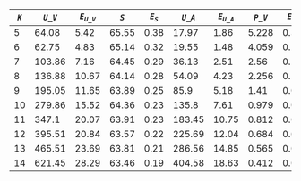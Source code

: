 ﻿| ***`K`*** | ***`U_V`*** | ***`E`<sub>`U_V`</sub>*** | ***`S`*** | ***`E`<sub>`S`</sub>*** | ***`U_A`*** | ***`E`<sub>`U_A`</sub>*** | ***`P_V`*** | ***`E`<sub>`P_V`</sub>*** | ***`P_A`*** | ***`E`<sub>`P_A`</sub>*** |
|-----------|-------------|---------------------------|-----------|-------------------------|-------------|---------------------------|-------------|---------------------------|-------------|---------------------------|
| 5         | 64.08       | 5.42                      | 65.55     | 0.38                    | 17.97       | 1.86                      | 5.228       | 0.367                     | 10.765      | 0.537                     |
| 6         | 62.75       | 4.83                      | 65.14     | 0.32                    | 19.55       | 1.48                      | 4.059       | 0.225                     | 8.471       | 0.423                     |
| 7         | 103.86      | 7.16                      | 64.45     | 0.29                    | 36.13       | 2.51                      | 2.56        | 0.153                     | 4.876       | 0.252                     |
| 8         | 136.88      | 10.67                     | 64.14     | 0.28                    | 54.09       | 4.23                      | 2.256       | 0.127                     | 4.237       | 0.331                     |
| 9         | 195.05      | 11.65                     | 63.89     | 0.25                    | 85.9        | 5.18                      | 1.41        | 0.065                     | 2.232       | 0.13                      |
| 10        | 279.86      | 15.52                     | 64.36     | 0.23                    | 135.8       | 7.61                      | 0.979       | 0.043                     | 1.39        | 0.077                     |
| 11        | 347.1       | 20.07                     | 63.91     | 0.23                    | 183.45      | 10.75                     | 0.812       | 0.035                     | 1.014       | 0.045                     |
| 12        | 395.51      | 20.84                     | 63.57     | 0.22                    | 225.69      | 12.04                     | 0.684       | 0.031                     | 0.809       | 0.042                     |
| 13        | 465.51      | 23.69                     | 63.81     | 0.21                    | 286.56      | 14.85                     | 0.565       | 0.03                      | 0.623       | 0.041                     |
| 14        | 621.45      | 28.29                     | 63.46     | 0.19                    | 404.58      | 18.63                     | 0.412       | 0.019                     | 0.409       | 0.019                     |
